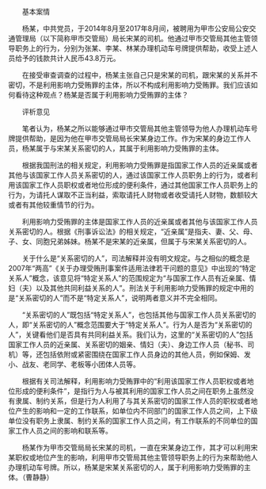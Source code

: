 　　基本案情

　　杨某，中共党员，于2014年8月至2017年8月间，被聘用为甲市公安局公安交通管理局（以下简称甲市交管局）局长宋某的司机。他通过甲市交管局其他主管领导职务上的行为，分别为张某、李某、林某办理机动车号牌提供帮助，收受上述人员给予的钱款共计人民币43.8万元。

　　在接受审查调查的过程中，杨某主张自己只是宋某的司机，跟宋某的关系并不密切，不是利用影响力受贿罪的主体，所以不构成利用影响力受贿罪。我们应该如何看待这种观点？杨某是否属于利用影响力受贿罪的主体？

　　评析意见

　　笔者认为，杨某之所以能够通过甲市交管局其他主管领导为他人办理机动车号牌提供帮助，是因为他在甲市交管局局长宋某身边工作。作为宋某的身边工作人员，杨某属于与宋某关系密切的人，其属于利用影响力受贿罪的主体。

　　根据我国刑法的相关规定，利用影响力受贿罪是指国家工作人员的近亲属或者其他与该国家工作人员关系密切的人，通过该国家工作人员职务上的行为，或者利用该国家工作人员职权或者地位形成的便利条件，通过其他国家工作人员职务上的行为，为请托人谋取不正当利益，索取请托人财物或者收受请托人财物，数额较大或者有其他较重情节的行为。

　　利用影响力受贿罪的主体是国家工作人员的近亲属或者其他与该国家工作人员关系密切的人。根据《刑事诉讼法》的相关规定，“近亲属”是指夫、妻、父、母、子、女、同胞兄弟姊妹。杨某不是宋某的近亲属，但属于与宋某关系密切的人。

　　关于什么是“关系密切的人”，司法解释并没有明文规定。与之相似的概念是2007年“两高”《关于办理受贿刑事案件适用法律若干问题的意见》中出现的“特定关系人”概念，该意见将“特定关系人”的范围规定为“与国家工作人员有近亲属、情妇（夫）以及其他共同利益关系的人”。刑法关于利用影响力受贿罪的规定中用的是“关系密切的人”而不是“特定关系人”，说明两者意义并不完全相同。

　　“关系密切的人”既包括“特定关系人”，也包括其他与国家工作人员关系密切的人，即“关系密切的人”概念范围要大于“特定关系人”。行为人是否为“关系密切的人”，关键看他们是否具有共同利益关系。我们认为，这里的“关系密切的人”包括国家工作人员的近亲属、关系密切的姻亲、情妇（夫）、身边工作人员（秘书、司机）等，还包括依附或紧密围绕在国家工作人员身边的其他人员，例如保姆、发小、战友、老同学、老板等小团体人员等。

　　根据有关司法解释，利用影响力受贿罪中的“利用该国家工作人员职权或者地位形成的便利条件”，是指行为人与被其利用的国家工作人员之间在职务上虽然没有隶属、制约关系，但是行为人利用了与其关系密切的国家工作人员的职权或者地位产生的影响和一定的工作联系，如单位内不同部门的国家工作人员之间，上下级单位没有职务上隶属、制约关系的国家工作人员之间，有工作联系的不同单位的国家工作人员之间的影响和联系等。 

　　杨某作为甲市交管局局长宋某的司机，一直在宋某身边工作，其才可以利用宋某职权或地位产生的影响，利用甲市交管局其他主管领导职务上的行为来帮助他人办理机动车号牌。所以，杨某是宋某关系密切的人，属于利用影响力受贿罪的主体。（曹静静）